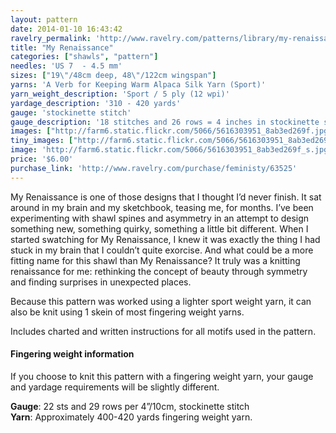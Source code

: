 ```yaml
---
layout: pattern
date: 2014-01-10 16:43:42
ravelry_permalink: 'http://www.ravelry.com/patterns/library/my-renaissance'
title: "My Renaissance"
categories: ["shawls", "pattern"]
needles: 'US 7  - 4.5 mm'
sizes: ["19\"/48cm deep, 48\"/122cm wingspan"]
yarns: 'A Verb for Keeping Warm Alpaca Silk Yarn (Sport)'
yarn_weight_description: 'Sport / 5 ply (12 wpi)'
yardage_description: '310 - 420 yards'
gauge: 'stockinette stitch'
gauge_description: '18 stitches and 26 rows = 4 inches in stockinette stitch'
images: ["http://farm6.static.flickr.com/5066/5616303951_8ab3ed269f.jpg", "http://farm6.static.flickr.com/5142/5616884174_3f4fb559c8.jpg", "http://farm6.static.flickr.com/5066/5616305189_96589ac5db.jpg", "http://farm6.static.flickr.com/5108/5616302173_ae6dae1ef4.jpg", "http://farm6.static.flickr.com/5304/5616883704_da265fccfb.jpg"]
tiny_images: ["http://farm6.static.flickr.com/5066/5616303951_8ab3ed269f_s.jpg", "http://farm6.static.flickr.com/5142/5616884174_3f4fb559c8_s.jpg", "http://farm6.static.flickr.com/5066/5616305189_96589ac5db_s.jpg", "http://farm6.static.flickr.com/5108/5616302173_ae6dae1ef4_s.jpg", "http://farm6.static.flickr.com/5304/5616883704_da265fccfb_s.jpg"]
image: 'http://farm6.static.flickr.com/5066/5616303951_8ab3ed269f_s.jpg'
price: '$6.00'
purchase_link: 'http://www.ravelry.com/purchase/feministy/63525'
---
```

<p>My Renaissance is one of those designs that I thought I’d never finish. It sat around in my brain and my sketchbook, teasing me, for months. I’ve been experimenting with shawl spines and asymmetry in an attempt to design something new, something quirky, something a little bit different. When I started swatching for My Renaissance, I knew it was exactly the thing I had stuck in my brain that I couldn’t quite exorcise. And what could be a more fitting name for this shawl than My Renaissance? It truly was a knitting renaissance for me: rethinking the concept of beauty through symmetry and finding surprises in unexpected places.</p>

<p>Because this pattern was worked using a lighter sport weight yarn, it can also be knit using 1 skein of most fingering weight yarns.</p>

<p>Includes charted and written instructions for all motifs used in the pattern.</p>

<h4 id='fingering_weight_information'>Fingering weight information</h4>

<p>If you choose to knit this pattern with a fingering weight yarn, your gauge and yardage requirements will be slightly different.</p>

<p><strong>Gauge</strong>: 22 sts and 29 rows per 4&#8221;/10cm, stockinette stitch <br /><strong>Yarn</strong>: Approximately 400-420 yards fingering weight yarn.</p>